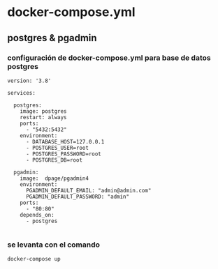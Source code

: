 # docker-compose.yml
## postgres & pgadmin
### configuración de docker-compose.yml para base de datos postgres

```
version: '3.8'

services:

  postgres:
    image: postgres
    restart: always
    ports:
      - "5432:5432"
    environment:
      - DATABASE_HOST=127.0.0.1
      - POSTGRES_USER=root
      - POSTGRES_PASSWORD=root
      - POSTGRES_DB=root

  pgadmin:
    image:  dpage/pgadmin4
    environment:
      PGADMIN_DEFAULT_EMAIL: "admin@admin.com"
      PGADMIN_DEFAULT_PASSWORD: "admin"
    ports:
      - "80:80"
    depends_on:
      - postgres
      
```
### se levanta con el comando

```
docker-compose up
```
